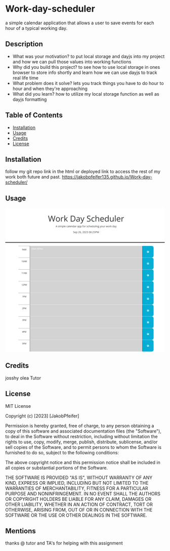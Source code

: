 # Work-day-scheduler
a simple calendar application that allows a user to save events for each hour of a typical working day.



## Description



- What was your motivation?
to put local storage and dayjs into my project and how we can pull those values into working functions
- Why did you build this project?
to see how to use local storage in ones browser to store info shortly and learn how we can use dayjs to track real life time
- What problem does it solve?
lets you track things you have to do hour to hour and when they're approaching
- What did you learn?
how to utilize my local storage function as well as dayjs formatting

## Table of Contents 



- [Installation](#installation)
- [Usage](#usage)
- [Credits](#credits)
- [License](#license)

## Installation

follow my git repo link in the html or deployed link to access the rest of my work both future and past.
https://jakobpfeifer135.github.io/Work-day-scheduler/


## Usage



   ![completed project](<./images/127.0.0.1_5500_index.html.png>)

## Credits

josshy olea Tutor



## License

MIT License

Copyright (c) [2023] [JakobPfeifer]

Permission is hereby granted, free of charge, to any person obtaining a copy
of this software and associated documentation files (the "Software"), to deal
in the Software without restriction, including without limitation the rights
to use, copy, modify, merge, publish, distribute, sublicense, and/or sell
copies of the Software, and to permit persons to whom the Software is
furnished to do so, subject to the following conditions:

The above copyright notice and this permission notice shall be included in all
copies or substantial portions of the Software.

THE SOFTWARE IS PROVIDED "AS IS", WITHOUT WARRANTY OF ANY KIND, EXPRESS OR
IMPLIED, INCLUDING BUT NOT LIMITED TO THE WARRANTIES OF MERCHANTABILITY,
FITNESS FOR A PARTICULAR PURPOSE AND NONINFRINGEMENT. IN NO EVENT SHALL THE
AUTHORS OR COPYRIGHT HOLDERS BE LIABLE FOR ANY CLAIM, DAMAGES OR OTHER
LIABILITY, WHETHER IN AN ACTION OF CONTRACT, TORT OR OTHERWISE, ARISING FROM,
OUT OF OR IN CONNECTION WITH THE SOFTWARE OR THE USE OR OTHER DEALINGS IN THE
SOFTWARE.

## Mentions
thanks @ tutor and TA's for helping with this assignment